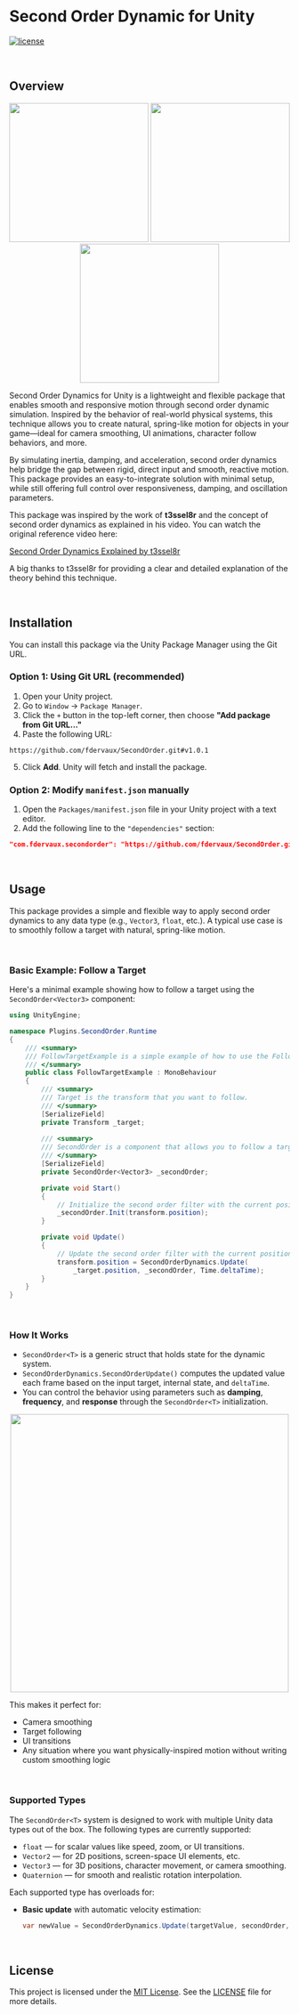 # Second Order Dynamic for Unity

[![license](https://img.shields.io/badge/LICENSE-MIT-green.svg)](LICENSE)

<br>

## Overview

<p align="center">
  <img src="https://github.com/user-attachments/assets/5bfca54b-68a1-4ae3-a218-981fb67c8eb2" width="250">
  <img src="https://github.com/user-attachments/assets/b58a782e-7062-4548-9565-011e616eaa1c" width="250">
  <img src="https://github.com/user-attachments/assets/4ff3fc8b-9b19-4290-94fe-8a494052973d" width="250">
</p>

Second Order Dynamics for Unity is a lightweight and flexible package that enables smooth and responsive motion through second order dynamic simulation. Inspired by the behavior of real-world physical systems, this technique allows you to create natural, spring-like motion for objects in your game—ideal for camera smoothing, UI animations, character follow behaviors, and more.

By simulating inertia, damping, and acceleration, second order dynamics help bridge the gap between rigid, direct input and smooth, reactive motion. This package provides an easy-to-integrate solution with minimal setup, while still offering full control over responsiveness, damping, and oscillation parameters.

This package was inspired by the work of **t3ssel8r** and the concept of second order dynamics as explained in his video. You can watch the original reference video here:

[Second Order Dynamics Explained by t3ssel8r](https://www.youtube.com/watch?v=KPoeNZZ6H4s&t=1s)

A big thanks to t3ssel8r for providing a clear and detailed explanation of the theory behind this technique.

<br>

## Installation

You can install this package via the Unity Package Manager using the Git URL.

### Option 1: Using Git URL (recommended)

1. Open your Unity project.
2. Go to `Window` → `Package Manager`.
3. Click the `+` button in the top-left corner, then choose **"Add package from Git URL..."**
4. Paste the following URL:
``` 
https://github.com/fdervaux/SecondOrder.git#v1.0.1
```
5. Click **Add**. Unity will fetch and install the package.

### Option 2: Modify `manifest.json` manually

1. Open the `Packages/manifest.json` file in your Unity project with a text editor.  
2. Add the following line to the `"dependencies"` section:

```json
"com.fdervaux.secondorder": "https://github.com/fdervaux/SecondOrder.git#v1.0.1"
```

<br>

## Usage

This package provides a simple and flexible way to apply second order dynamics to any data type (e.g., `Vector3`, `float`, etc.). A typical use case is to smoothly follow a target with natural, spring-like motion.

<br>

### Basic Example: Follow a Target

Here's a minimal example showing how to follow a target using the `SecondOrder<Vector3>` component:

```csharp
using UnityEngine;

namespace Plugins.SecondOrder.Runtime
{
    /// <summary>
    /// FollowTargetExample is a simple example of how to use the FollowTarget component.
    /// </summary>
    public class FollowTargetExample : MonoBehaviour
    {
        /// <summary>
        /// Target is the transform that you want to follow.
        /// </summary>
        [SerializeField]
        private Transform _target;
        
        /// <summary>
        /// SecondOrder is a component that allows you to follow a target with a second order filter.
        /// </summary>
        [SerializeField]
        private SecondOrder<Vector3> _secondOrder;

        private void Start()
        {
            // Initialize the second order filter with the current position of the transform. (optional)
            _secondOrder.Init(transform.position);
        }

        private void Update()
        {
            // Update the second order filter with the current position of the target.
            transform.position = SecondOrderDynamics.Update(
                _target.position, _secondOrder, Time.deltaTime);
        }
    }
}
```

<br>

### How It Works

- `SecondOrder<T>` is a generic struct that holds state for the dynamic system.
- `SecondOrderDynamics.SecondOrderUpdate()` computes the updated value each frame based on the input target, internal state, and `deltaTime`.
- You can control the behavior using parameters such as **damping**, **frequency**, and **response** through the `SecondOrder<T>` initialization.

<p align="center">
  <img src="https://github.com/user-attachments/assets/882948d8-2934-49c2-a3c1-f3f4bd213060" width="500" />
</p>

This makes it perfect for:

- Camera smoothing  
- Target following  
- UI transitions  
- Any situation where you want physically-inspired motion without writing custom smoothing logic

<br>

### Supported Types

The `SecondOrder<T>` system is designed to work with multiple Unity data types out of the box. The following types are currently supported:

- `float` — for scalar values like speed, zoom, or UI transitions.
- `Vector2` — for 2D positions, screen-space UI elements, etc.
- `Vector3` — for 3D positions, character movement, or camera smoothing.
- `Quaternion` — for smooth and realistic rotation interpolation.

Each supported type has overloads for:

- **Basic update** with automatic velocity estimation:
  ```csharp
  var newValue = SecondOrderDynamics.Update(targetValue, secondOrder, deltaTime);
  ```

<br>

## License

This project is licensed under the [MIT License](https://opensource.org/licenses/MIT). See the [LICENSE](LICENSE) file for more details.
